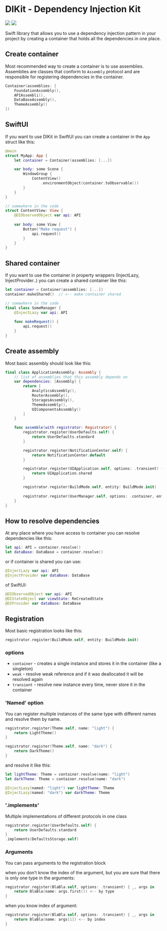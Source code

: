 # DIKit - Dependency Injection Kit
[![](https://img.shields.io/endpoint?url=https%3A%2F%2Fswiftpackageindex.com%2Fapi%2Fpackages%2FNikSativa%2FDIKit%2Fbadge%3Ftype%3Dswift-versions)](https://swiftpackageindex.com/NikSativa/DIKit)
[![](https://img.shields.io/endpoint?url=https%3A%2F%2Fswiftpackageindex.com%2Fapi%2Fpackages%2FNikSativa%2FDIKit%2Fbadge%3Ftype%3Dplatforms)](https://swiftpackageindex.com/NikSativa/DIKit)

Swift library that allows you to use a dependency injection pattern in your project by creating a container that holds all the dependencies in one place.

## Create container

Most recommended way to create a container is to use assemblies. Assemblies are classes that conform to `Assembly` protocol and are responsible for registering dependencies in the container.
 
```swift
Container(assemblies: [
    FoundationAssembly(),
    APIAssembli(),
    DataBaseAssembly(),
    ThemeAssembly()
])
```

## SwiftUI 

If you want to use DIKit in SwiftUI you can create a container in the `App` struct like this:

```swift
@main
struct MyApp: App {
    let container = Container(assemblies: [...])

    var body: some Scene {
        WindowGroup {
            ContentView()
                .environmentObject(container.toObservable())
        }
    }
}

// somewhere in the code
struct ContentView: View {
    @DIObservedObject var api: API
    
    var body: some View {
        Button("Make request") {
            api.request()
        }
    }
}
```

## Shared container

If you want to use the container in property wrappers (InjectLazy, InjectProvider..) you can create a shared container like this:

```swift
let container = Container(assemblies: [...])
container.makeShared()  // <-- make container shared

// somewhere in the code
final class SomeManager {
    @InjectLazy var api: API
    
    func makeRequest() {
        api.request()
    }
}
```

## Create assembly

Most basic assembly should look like this:
```swift
final class ApplicationAssembly: Assembly {
    // list of assemblies that this assembly depends on
    var dependencies: [Assembly] { 
        return [
            AnalyticsAssembly(),
            RouterAssembly(),
            StoragesAssembly(),
            ThemeAssembly(),
            UIComponentsAssembly()
        ]
    }

    func assemble(with registrator: Registrator) {
        registrator.register(UserDefaults.self) {
            return UserDefaults.standard
        }

        registrator.register(NotificationCenter.self) {
            return NotificationCenter.default
        }

        registrator.register(UIApplication.self, options: .transient) {
            return UIApplication.shared
        }

        registrator.register(BuildMode.self, entity: BuildMode.init)
        
        registrator.register(UserManager.self, options: .container, entity: UserManager.init)
    }
}
```

## How to resolve dependencies

At any place where you have access to container you can resolve dependencies like this:
```swift
let api: API = container.resolve()
let dataBase: DataBase = container.resolve()
```
or if container is shared you can use:
```swift
@InjectLazy var api: API
@InjectProvider var dataBase: DataBase
```
of SwiftUI:
```swift
@DIObservedObject var api: API
@DIStateObject var viewState: ReCreatedState
@DIProvider var dataBase: DataBase
```

## Registration
Most basic registration looks like this:
```swift
registrator.register(BuildMode.self, entity: BuildMode.init)
```

### options
- `container` - creates a single instance and stores it in the container (like a singleton)
- `weak` - resolve weak reference and if it was deallocated it will be resolved again
- `transient` - resolve new instance every time, never store it in the container

### 'Named' option
You can register multiple instances of the same type with different names and resolve them by name.

```swift
registrator.register(Theme.self, name: "light") {
    return LightTheme()
}

registrator.register(Theme.self, name: "dark") {
    return DarkTheme()
}
```
and resolve it like this:
```swift
let lightTheme: Theme = container.resolve(name: "light")
let darkTheme: Theme = container.resolve(name: "dark")

@InjectLazy(named: "light") var lightTheme: Theme
@InjectLazy(named: "dark") var darkTheme: Theme
```

### '.implements'
Multiple implementations of different protocols in one class
```swift
registrator.register(UserDefaults.self) {
    return UserDefaults.standard
}
.implements(DefaultsStorage.self)
```

### Arguments
You can pass arguments to the registration block

when you don’t know the index of the argument, but you are sure that there is only one type in the arguments:
```swift
registrator.register(BlaBla.self, options: .transient) { _, args in
    return BlaBla(name: args.first()) <-- by type
}
```
when you know index of argument:
```swift
registrator.register(BlaBla.self, options: .transient) { _, args in
    return BlaBla(name: args[1]) <-- by index
}
```
